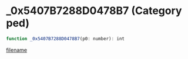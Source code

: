 # _0x5407B7288D0478B7 (Category ped)

```js
function _0x5407B7288D0478B7(p0: number): int
```

[filename](_0x5407B7288D0478B7_m.md ':include')